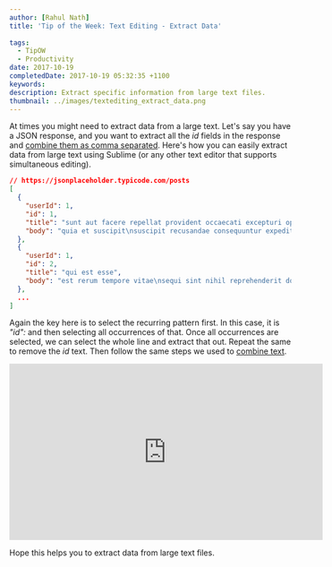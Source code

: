 ```yaml
---
author: [Rahul Nath]
title: 'Tip of the Week: Text Editing - Extract Data'
  
tags:
  - TipOW
  - Productivity
date: 2017-10-19
completedDate: 2017-10-19 05:32:35 +1100
keywords:
description: Extract specific information from large text files.
thumbnail: ../images/textediting_extract_data.png
---
```


At times you might need to extract data from a large text. Let's say you have a JSON response, and you want to extract all the _id_ fields in the response and [combine them as comma separated](http://www.rahulpnath.com/blog/text-editing-split-or-combine-multiple-lines/). Here's how you can easily extract data from large text using Sublime (or any other text editor that supports simultaneous editing).

```json
// https://jsonplaceholder.typicode.com/posts
[
  {
    "userId": 1,
    "id": 1,
    "title": "sunt aut facere repellat provident occaecati excepturi optio reprehenderit",
    "body": "quia et suscipit\nsuscipit recusandae consequuntur expedita et cum\nreprehenderit molestiae ut ut quas totam\nnostrum rerum est autem sunt rem eveniet architecto"
  },
  {
    "userId": 1,
    "id": 2,
    "title": "qui est esse",
    "body": "est rerum tempore vitae\nsequi sint nihil reprehenderit dolor beatae ea dolores neque\nfugiat blanditiis voluptate porro vel nihil molestiae ut reiciendis\nqui aperiam non debitis possimus qui neque nisi nulla"
  },
  ...
]
```

Again the key here is to select the recurring pattern first. In this case, it is _"id":_ and then selecting all occurrences of that. Once all occurrences are selected, we can select the whole line and extract that out. Repeat the same to remove the _id_ text. Then follow the same steps we used to [combine text](http://www.rahulpnath.com/blog/text-editing-split-or-combine-multiple-lines/).

<div style="text-align: center;">
    <iframe width="560" height="315" src="https://www.youtube.com/embed/ouKm7Wkldp0" frameborder="0" allowfullscreen></iframe>
</div>

Hope this helps you to extract data from large text files.
